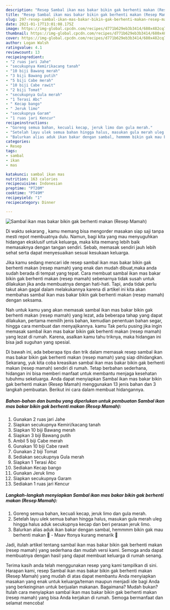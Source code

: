 ```yaml
---
description: "Resep Sambal ikan mas bakar bikin gak berhenti makan (Resep Mamah) Sederhana Untuk Jualan"
title: "Resep Sambal ikan mas bakar bikin gak berhenti makan (Resep Mamah) Sederhana Untuk Jualan"
slug: 297-resep-sambal-ikan-mas-bakar-bikin-gak-berhenti-makan-resep-mamah-sederhana-untuk-jualan
date: 2021-01-17T13:01:08.175Z
image: https://img-global.cpcdn.com/recipes/d771b629eb3b3414/680x482cq70/sambal-ikan-mas-bakar-bikin-gak-berhenti-makan-resep-mamah-foto-resep-utama.jpg
thumbnail: https://img-global.cpcdn.com/recipes/d771b629eb3b3414/680x482cq70/sambal-ikan-mas-bakar-bikin-gak-berhenti-makan-resep-mamah-foto-resep-utama.jpg
cover: https://img-global.cpcdn.com/recipes/d771b629eb3b3414/680x482cq70/sambal-ikan-mas-bakar-bikin-gak-berhenti-makan-resep-mamah-foto-resep-utama.jpg
author: Logan Walsh
ratingvalue: 4.1
reviewcount: 13
recipeingredient:
- "2 ruas jari Jahe"
- "secukupnya Kemirikacang tanah"
- "10 biji Bawang merah"
- "3 biji Bawang putih"
- "5 biji Cabe merah"
- "10 biji Cabe rawit"
- "2 biji Tomat"
- "secukupnya Gula merah"
- "1 Terasi Abc"
- " Kecap bango"
- " Jeruk limo"
- "secukupnya Garam"
- "1 ruas jari Kencur"
recipeinstructions:
- "Goreng semua bahan, kecuali kecap, jeruk limo dan gula merah."
- "Setelah layu ulek semua bahan hingga halus, masukan gula merah uleg hingga halus aduk secukupnya kecap dan beri perasan jeruk limo."
- "Balurkan alias aduk ikan bakar dengan sambal, hemmmm bikin gak mau berhenti makan 🤤 Maav ftonya kurang menarik 🤭"
categories:
- Resep
tags:
- sambal
- ikan
- mas

katakunci: sambal ikan mas 
nutrition: 163 calories
recipecuisine: Indonesian
preptime: "PT20M"
cooktime: "PT49M"
recipeyield: "1"
recipecategory: Dinner

---
```



![Sambal ikan mas bakar bikin gak berhenti makan (Resep Mamah)](https://img-global.cpcdn.com/recipes/d771b629eb3b3414/680x482cq70/sambal-ikan-mas-bakar-bikin-gak-berhenti-makan-resep-mamah-foto-resep-utama.jpg)

Di waktu  sekarang , kamu memang bisa mengorder masakan siap saji tanpa mesti repot membuatnya dulu. Namun, bagi kita yang mau menyuguhkan hidangan eksklusif untuk keluarga, maka kita memang lebih baik memasaknya dengan tangan sendiri. Sebab, memasak sendiri jauh lebih sehat serta dapat menyesuaikan sesuai kesukaan keluarga.

Jika kamu sedang mencari ide resep sambal ikan mas bakar bikin gak berhenti makan (resep mamah) yang enak dan mudah dibuat,maka anda sudah berada di tempat yang tepat. Cara membuat sambal ikan mas bakar bikin gak berhenti makan (resep mamah)  sebenarnya tidak susah untuk dilakukan jika anda membuatnya dengan hati-hati. Tapi, anda tidak perlu takut akan gagal dalam melakukannya 
karena di artikel ini kita akan membahas sambal ikan mas bakar bikin gak berhenti makan (resep mamah) dengan seksama.  



Nah untuk kamu yang akan memasak sambal ikan mas bakar bikin gak berhenti makan (resep mamah) yang lezat, ada beberapa tahap yang dapat dilakukan, pertama memilih jenis bahan, kemudian penentuan bahan segar, hingga cara membuat dan menyajikannya. kamu Tak perlu pusing jika ingin memasak sambal ikan mas bakar bikin gak berhenti makan (resep mamah) yang lezat di rumah. Karena, asalkan kamu  tahu triknya, maka hidangan ini bisa jadi suguhan yang spesial.

Di bawah ini, ada beberapa tips dan trik dalam memasak resep sambal ikan mas bakar bikin gak berhenti makan (resep mamah) yang siap dihidangkan. Sekarang, yuk kita coba kreasikan sambal ikan mas bakar bikin gak berhenti makan (resep mamah) sendiri di rumah. Tetap berbahan sederhana, hidangan ini bisa memberi manfaat untuk membantu menjaga kesehatan tubuhmu sekeluarga. Anda dapat menyiapkan Sambal ikan mas bakar bikin gak berhenti makan (Resep Mamah) menggunakan 13 jenis bahan dan 3 langkah pembuatan. Berikut ini cara dalam membuat hidangannya.

<!--inarticleads1-->

##### Bahan-bahan dan bumbu yang diperlukan untuk pembuatan Sambal ikan mas bakar bikin gak berhenti makan (Resep Mamah):

1. Gunakan 2 ruas jari Jahe
1. Siapkan secukupnya Kemiri/kacang tanah
1. Siapkan 10 biji Bawang merah
1. Siapkan 3 biji Bawang putih
1. Ambil 5 biji Cabe merah
1. Gunakan 10 biji Cabe rawit
1. Gunakan 2 biji Tomat
1. Sediakan secukupnya Gula merah
1. Siapkan 1 Terasi Abc
1. Sediakan  Kecap bango
1. Gunakan  Jeruk limo
1. Siapkan secukupnya Garam
1. Sediakan 1 ruas jari Kencur




<!--inarticleads2-->

##### Langkah-langkah menyiapkan Sambal ikan mas bakar bikin gak berhenti makan (Resep Mamah):

1. Goreng semua bahan, kecuali kecap, jeruk limo dan gula merah.
1. Setelah layu ulek semua bahan hingga halus, masukan gula merah uleg hingga halus aduk secukupnya kecap dan beri perasan jeruk limo.
1. Balurkan alias aduk ikan bakar dengan sambal, hemmmm bikin gak mau berhenti makan 🤤 - Maav ftonya kurang menarik 🤭




Jadi, itulah artikel tentang  sambal ikan mas bakar bikin gak berhenti makan (resep mamah)  yang sederhana dan mudah versi kami. Semoga anda dapat membuatnya dengan hasil yang dapat membuat keluarga di rumah senang. 

Terima kasih anda telah menggunakan resep yang kami tampilkan di sini. Harapan kami, resep  Sambal ikan mas bakar bikin gak berhenti makan (Resep Mamah) yang mudah di atas dapat membantu Anda menyiapkan masakan yang enak untuk keluarga/teman maupun menjadi ide bagi Anda yang berkeinginan untuk berjualan makanan. Bagaimana? Mudah bukan? Itulah cara menyiapkan sambal ikan mas bakar bikin gak berhenti makan (resep mamah) yang bisa Anda kerjakan di rumah. Semoga bermanfaat dan selamat mencoba!

